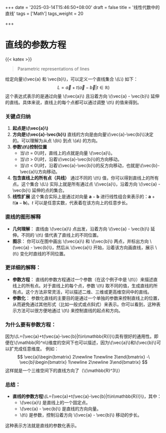 +++
date = '2025-03-14T15:46:50+08:00'
draft = false
title = '线性代数中的直线'
tags = ['Math']
tags_weight = 20

+++
# 直线的参数方程
{{< katex >}}

> Parametric representations of lines

给定向量\\(\vec{a} 和 \vec{b}\\)，可以定义一个直线集合 \\(L\\) 如下：
$$
L={\vec{a}+t(\vec{a}-\vec{b}|t\in\mathbb{R})}
$$
这个表达式表示的是通过向量 \\(\vec{a}\\) 且沿着方向 \\(\vec{a} - \vec{b}\\) 延伸的直线。具体来说，直线上的每个点都可以通过调整 \\(t\\) 的值来得到。

### 关键点归纳
1. **起点是\\(\vec{a}\\)**
2. **方向是\\(\vec{a}-\vec{b}\\)**
	直线的方向是由向量\\(\vec{a}-\vec{b}\\)决定的。可以理解为从点 \\(b\\) 到点 \\(a\\) 的方向。
3. **参数\\(t\\)控制位置**
	- 当\\(t = 0\\)时，直线上的点就是向量 \\(\vec{a}\\)。
	- 当\\(t > 0\\)时，沿着\\(\vec{a}-\vec{b}\\)的方向移动。
	- 当\\(t < 0\\)时，沿着\\(\vec{a}-\vec{b}\\)的反方向移动，也就是\\(\vec{b}-\vec{a}\\)方向移动。
4. **包含直线上的所有点（共线）**
	通过不同的 \\(t\\) 值，你可以得到直线上的所有点。这个集合 \\(L\\) 实际上就是所有通过点 \\(\vec{a}\\)，沿着方向 \\(\vec{a} - \vec{b}\\) 延伸的点的集合。
5. **线性扩展**
	这个集合实际上是通过对向量 $\mathbf{a} - \mathbf{b}$ 进行线性组合来表示的：$\mathbf{a} + t(\mathbf{a} - \mathbf{b})$。$t$ 可以是任意实数，代表着在该方向上的任意步长。
	
### 直线的图形解释

- **几何理解**：
   直线由 \\(\vec{a}\\) 点出发，沿着方向 \\(\vec{a} - \vec{b}\\) 延伸。不同的 \\(t\\) 值代表了直线上的不同位置。
- **图示**：
   你可以在图中画出 \\(\vec{a}\\) 和 \\(\vec{b}\\) 两点，并标出方向 \\(\vec{a} - \vec{b}\\)，然后从 \\(\vec{a}\\) 开始，沿着该方向画直线，展示 \\(t\\) 变化时直线的不同位置。
   
### 更详细的解释：

- **参数方程**：
   直线的参数方程通过一个参数（在这个例子中是 \\(t\\)）来描述直线上的所有点。对于直线上的每个点，参数 \\(t\\) 取不同的值，生成直线的所有点。这个方法非常灵活，可以描述二维、三维或更高维空间中的直线。
- **参数化**：
   参数化直线的主要目的是通过一个单独的参数来控制直线上的位置，从而避免通过其他形式（比如一般式或点斜式）来表示。你可以看到，这种表示方法可以很方便地通过 \\(t\\) 来控制直线的起点和方向。
   
### 为什么要有参数方程：

因为\\(L={\vec{a}+t(\vec{a}-\vec{b}|t\in\mathbb{R})}\\)具有很好的通用性。即便在\\(\mathbb{R}^n\\)维度的空间下也可以描述，因为\\(\vec{a}\\)和\\(\vec{b}\\)可以扩充成任意维度。
例如：
$$
\vec{a}\begin{bmatrix} 2\newline 1\newline 3\end{bmatrix} -\ \vec{b}\begin{bmatrix} 1\newline 2\newline 3\end{bmatrix}
$$
这样就是一个三维空间下的直线方向了（\\(\mathbb{R}^3\\)）

### 总结：

- **直线的参数方程**\\(L={\vec{a}+t(\vec{a}-\vec{b}|t\in\mathbb{R})}\\)，其中：
  - \\(\vec{a}\\) 是直线上的一个固定点。
  - \\(\vec{a} - \vec{b}\\) 是直线的方向向量。
  - \\(t\\) 是参数，控制沿着方向 \\(\vec{a} - \vec{b}\\) 移动的步长。

这种表示方法就是直线的参数化表示。
